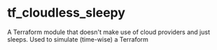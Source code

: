 # tf_cloudless_sleepy
A Terraform module that doesn't make use of cloud providers and just sleeps. Used to simulate (time-wise) a Terraform 
